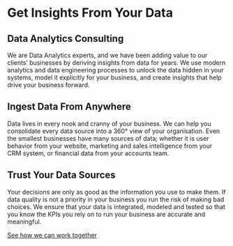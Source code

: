 # Get Insights From Your Data
## Data Analytics Consulting
We are Data Analytics experts, and we have been adding value to our clients’ businesses by deriving insights from data for years. We use modern analytics and data engineering processes to unlock the data hidden in your systems, model it explicitly for your business, and create insights that help drive your business forward.

## Ingest Data From Anywhere
Data lives in every nook and cranny of your business. We can help you consolidate every data source into a 360° view of your organisation. Even the smallest businesses have many sources of data; whether it is user behavior from your website, marketing and sales intelligence from your CRM system, or financial data from your accounts team.

## Trust Your Data Sources
Your decisions are only as good as the information you use to make them. If data quality is not a priority in your business you run the risk of making bad choices. We ensure that your data is integrated, modeled and tested so that you know the KPIs you rely on to run your business are accurate and meaningful.

[See how we can work together](https://backhand.tech)
